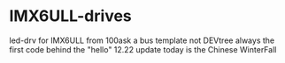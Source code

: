 # IMX6ULL-drives
led-drv for IMX6ULL from 100ask
a bus template not DEVtree 
always the first code behind the "hello"
12.22 update
today is the Chinese WinterFall